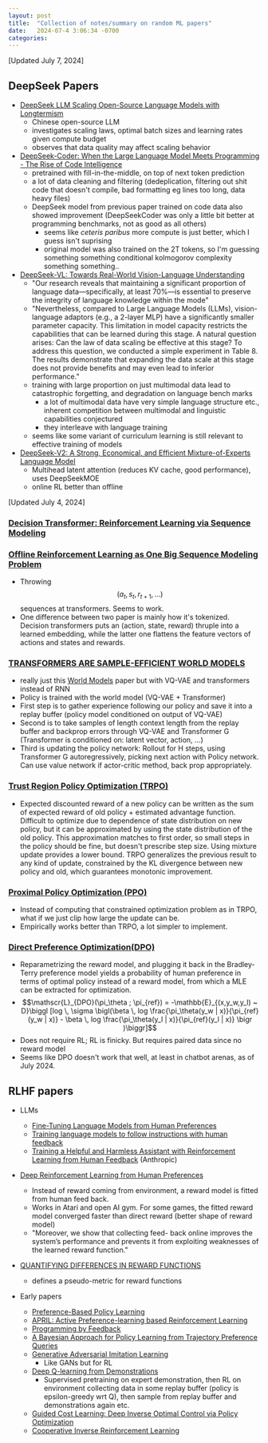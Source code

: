```yaml
---
layout: post
title:  "Collection of notes/summary on random ML papers" 
date:   2024-07-4 3:06:34 -0700
categories: 
---
```


[Updated July 7, 2024]
## DeepSeek Papers
- [DeepSeek LLM Scaling Open-Source Language Models with Longtermism](https://arxiv.org/pdf/2401.02954)
    - Chinese open-source LLM
    - investigates scaling laws, optimal batch sizes and learning rates given compute budget
    - observes that data quality may affect scaling behavior
- [DeepSeek-Coder: When the Large Language Model Meets Programming - The Rise of Code Intelligence](https://arxiv.org/pdf/2401.14196)
    - pretrained with fill-in-the-middle, on top of next token prediction
    - a lot of data cleaning and filtering (dedeplication, filtering out shit code that doesn't compile, bad formatting eg lines too long, data heavy files)
    - DeepSeek model from previous paper trained on code data also showed improvement (DeepSeekCoder was only a little bit better at programming benchmarks, not as good as all others)
        - seems like _ceteris paribus_ more compute is just better, which I guess isn't suprising
        - original model was also trained on the 2T tokens, so I'm guessing something something conditional kolmogorov complexity something something..
- [DeepSeek-VL: Towards Real-World Vision-Language Understanding](https://arxiv.org/pdf/2403.05525)
    - "Our research reveals that maintaining a significant proportion of language data—specifically, at least 70%—is essential to preserve the integrity of language knowledge within the mode"
    - "Nevertheless, compared to Large Language Models (LLMs), vision-language adaptors (e.g., a 2-layer MLP) have a significantly smaller parameter capacity. This limitation in model capacity restricts the capabilities that can be learned during this stage. A natural question arises: Can the law of data scaling be effective at this stage? To address this question, we conducted a simple experiment in Table 8. The results demonstrate that expanding the data scale at this stage does not provide benefits and may even lead to inferior performance."
    - training with large proportion on just multimodal data lead to catastrophic forgetting, and degradation on language bench marks
        - a lot of multimodal data have very simple language structure etc., inherent competition between multimodal and linguistic capabilities conjectured
        - they interleave with language training
    - seems like some variant of curriculum learning is still relevant to effective training of models
- [DeepSeek-V2: A Strong, Economical, and Efficient Mixture-of-Experts Language Model](https://arxiv.org/pdf/2405.04434)
    - Multihead latent attention (reduces KV cache, good performance), uses DeepSeekMOE
    - online RL better than offline

[Updated July 4, 2024]
### [Decision Transformer: Reinforcement Learning via Sequence Modeling](https://arxiv.org/pdf/2106.01345)
### [Offline Reinforcement Learning as One Big Sequence Modeling Problem](https://arxiv.org/pdf/2106.02039)
- Throwing $$(a_t, s_t, r_{t+1}, ... )$$ sequences at transformers. Seems to work.
- One difference between two paper is mainly how it's tokenized. Decision transformers puts an (action, state, reward) thruple into a learned embedding, while the latter one flattens the feature vectors of actions and states and rewards. 


### [TRANSFORMERS ARE SAMPLE-EFFICIENT WORLD MODELS](https://arxiv.org/pdf/2209.00588)
- really just this [World Models](https://arxiv.org/pdf/1803.10122) paper but with VQ-VAE and transformers instead of RNN
- Policy is trained with the world model (VQ-VAE + Transformer)
- First step is to gather experience following our policy and save it into a replay buffer (policy model conditioned on output of VQ-VAE)
- Second is to take samples of length context length from the replay buffer and backprop errors through VQ-VAE and Transformer G (Transformer is conditioned on: latent vector, action, ...)
- Third is updating the policy network: Rollout for H steps, using Transformer G autoregressively, picking next action with Policy network. Can use value network if actor-critic method, back prop appropriately.

### [Trust Region Policy Optimization (TRPO)](https://arxiv.org/pdf/1502.05477)
- Expected discounted reward of a new policy can be written as the sum of expected reward of old policy + estimated advantage function. Difficult to optimize due to dependence of state distribution on new policy, but it can be approximated by using the state distribution of the old policy. This approximation matches to first order, so small steps in the policy should be fine, but doesn't prescribe step size. Using mixture update provides a lower bound. TRPO generalizes the previous result to any kind of update, constrained by the KL divergence between new policy and old, which guarantees monotonic improvement.

### [Proximal Policy Optimization (PPO)](https://arxiv.org/pdf/1707.06347)
- Instead of computing that constrained optimization problem as in TRPO, what if we just clip how large the update can be.
- Empirically works better than TRPO, a lot simpler to implement.

### [Direct Preference Optimization(DPO)](https://arxiv.org/pdf/2305.18290)
- Reparametrizing the reward model, and plugging it back in the Bradley-Terry preference model yields a probability of human preference in terms of optimal policy instead of a reward model, from which a MLE can be extracted for optimization. 
- $$\mathscr{L}_{DPO}(\pi_\theta ; \pi_{ref}) = -\mathbb{E}_{(x,y_w,y_l) ~ D}\biggl [log \, \sigma \bigl(\beta \, log \frac{\pi_\theta(y_w | x)}{\pi_{ref}(y_w | x)} - \beta \, log \frac{\pi_\theta(y_l | x)}{\pi_{ref}(y_l | x)} \bigr )\biggr]$$
- Does not require RL; RL is finicky. But requires paired data since no reward model
- Seems like DPO doesn't work that well, at least in chatbot arenas, as of July 2024.

## RLHF papers
- LLMs
    - [Fine-Tuning Language Models from Human Preferences](https://arxiv.org/pdf/1909.08593)
    - [Training language models to follow instructions with human feedback](https://arxiv.org/pdf/2203.02155) 
    - [Training a Helpful and Harmless Assistant with Reinforcement Learning from Human Feedback](https://arxiv.org/pdf/2204.05862) (Anthropic)

- [Deep Reinforcement Learning from Human Preferences](https://arxiv.org/pdf/1706.03741)
    - Instead of reward coming from environment, a reward model is fitted from human feed back.
    - Works in Atari and open AI gym. For some games, the fitted reward model converged faster than direct reward (better shape of reward model)
    - "Moreover, we show that collecting feed- back online improves the system’s performance and prevents it from exploiting weaknesses of the learned reward function."

- [QUANTIFYING DIFFERENCES IN REWARD FUNCTIONS](https://arxiv.org/pdf/2006.13900)
    - defines a pseudo-metric for reward functions

- Early papers
    - [Preference-Based Policy Learning](https://inria.hal.science/inria-00625001/PDF/Preference-based_Policy_Learning.pdf)
    - [APRIL: Active Preference-learning based Reinforcement Learning](https://arxiv.org/pdf/1208.0984)
    - [Programming by Feedback](https://inria.hal.science/hal-00980839/PDF/programming_by_feedback.pdf)
    - [A Bayesian Approach for Policy Learning from Trajectory Preference Queries](https://papers.nips.cc/paper_files/paper/2012/file/16c222aa19898e5058938167c8ab6c57-Paper.pdf)
    - [Generative Adversarial Imitation Learning](https://arxiv.org/pdf/1606.03476)
        - Like GANs but for RL
    - [Deep Q-learning from Demonstrations](https://arxiv.org/pdf/1704.03732)
        - Supervised pretraining on expert demonstration, then RL on environment collecting data in some replay buffer (policy is epsilon-greedy wrt Q), then sample from replay buffer and demonstrations again etc.
    - [Guided Cost Learning: Deep Inverse Optimal Control via Policy Optimization](https://arxiv.org/pdf/1603.00448)
    - [Cooperative Inverse Reinforcement Learning](https://arxiv.org/pdf/1606.03137)

